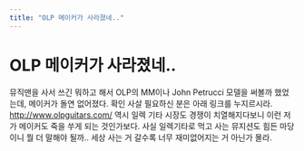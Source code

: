 ```yaml
---
title: "OLP 메이커가 사라졌네.."
---
```

# OLP 메이커가 사라졌네..

뮤직맨을 사서 쓰긴 뭐하고 해서 OLP의 MM이나 John Petrucci 모델을 써볼까 했었는데, 메이커가 돌연 없어졌다.
확인 사살 필요하신 분은 아래 링크를 누지르시라.
http://www.olpguitars.com/
역시 일렉 기타 시장도 경쟁이 치열해지다보니 이런 저가 메이커도 죽을 쑤게 되는 것인가보다.
사실 일렉기타로 먹고 사는 뮤지션도 힘든 마당이니 뭘 더 말해야 될까..
세상 사는 거 갈수록 너무 재미없어지는 거 아닌가 몰라.

